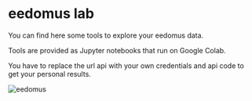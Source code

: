 # eedomus lab

You can find here some tools to explore your eedomus data. 

Tools are provided as Jupyter notebooks that run on Google Colab. 

You have to replace the url api with your own credentials and api code to get your personal results.

![eedomus](https://www.eedomus.com/en/wp-content/themes/Divi/images/logo.png)
